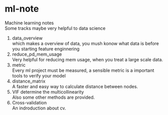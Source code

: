 # ml-note    
Machine learning notes    
Some tracks maybe very helpful to data science    
1. data_overview    
  which makes a overview of data, you mush konow what data is before you starting feature enginnering
2. reduce_pd_mem_usage    
  Very helpful for reducing mem usage, when you treat a large scale data.
3. metric    
  Every ml project must be measured, a sensible metric is a important tools to verify your model
4. distance_matrix    
  A faster and easy way to calculate distance between nodes.
5. VIF determine the multicollinearity    
  Also some other methods are provided.
6. Cross-validation    
  An indroduction about cv.
